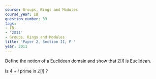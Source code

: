 ```yaml
---
course: Groups, Rings and Modules
course_year: IB
question_number: 33
tags:
- IB
- '2011'
- Groups, Rings and Modules
title: 'Paper 2, Section II, F '
year: 2011
---
```




Define the notion of a Euclidean domain and show that $\mathbb{Z}[i]$ is Euclidean.

Is $4+i$ prime in $\mathbb{Z}[i]$ ?